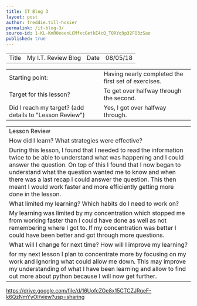 ```yaml
---
title: IT Blog 3
layout: post
author: freddie.till-hosier
permalink: /it-blog-3/
source-id: 1-KL-KmR0eeenLCMfxcGetkE4cQ_TQRYq9p32FO3zSao
published: true
---
```

<table>
  <tr>
    <td>Title</td>
    <td>My I.T. Review Blog</td>
    <td>Date</td>
    <td>08/05/18</td>
  </tr>
</table>


<table>
  <tr>
    <td>Starting point:</td>
    <td>Having nearly completed the first set of exercises.</td>
  </tr>
  <tr>
    <td>Target for this lesson?</td>
    <td>To get over halfway through the second.</td>
  </tr>
  <tr>
    <td>Did I reach my target?
(add details to "Lesson Review")</td>
    <td>Yes, I got over halfway through.</td>
  </tr>
</table>


<table>
  <tr>
    <td>Lesson Review</td>
  </tr>
  <tr>
    <td>How did I learn? What strategies were effective?</td>
  </tr>
  <tr>
    <td>During this lesson, I found that I needed to read the information twice to be able to understand what was happening and I could answer the question. On top of this I found that I now began to understand what the question wanted me to know and when there was a last recap I could answer the question. This then meant I would work faster and more efficiently getting more done in the lesson.</td>
  </tr>
  <tr>
    <td>What limited my learning? Which habits do I need to work on?</td>
  </tr>
  <tr>
    <td>My learning was limited by my concentration which stopped me from working faster than I could have done as well as not remembering where I got to. If my concentration was better I could have been better and got through more questions.</td>
  </tr>
  <tr>
    <td>What will I change for next time? How will I improve my learning?</td>
  </tr>
  <tr>
    <td>for my next lesson I plan to concentrate more by focusing on my work and ignoring what could allow me down. This may improve my understanding of what I have been learning and allow to find out more about python because I will now get further.</td>
  </tr>
</table>

https://drive.google.com/file/d/16UofcZOe8x15CTCZJRgeF-k6QzNmYyOI/view?usp=sharing
